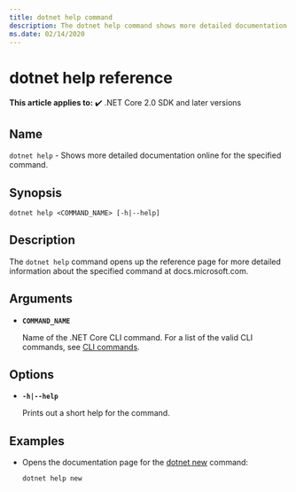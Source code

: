 ```yaml
---
title: dotnet help command
description: The dotnet help command shows more detailed documentation online for the specified command.
ms.date: 02/14/2020
---
```

# dotnet help reference

**This article applies to:** ✔️ .NET Core 2.0 SDK and later versions

## Name

`dotnet help` - Shows more detailed documentation online for the specified command.

## Synopsis

```dotnetcli
dotnet help <COMMAND_NAME> [-h|--help]
```

## Description

The `dotnet help` command opens up the reference page for more detailed information about the specified command at docs.microsoft.com.

## Arguments

- **`COMMAND_NAME`**

  Name of the .NET Core CLI command. For a list of the valid CLI commands, see [CLI commands](index.md#cli-commands).

## Options

- **`-h|--help`**

  Prints out a short help for the command.

## Examples

- Opens the documentation page for the [dotnet new](dotnet-new.md) command:

  ```dotnetcli
  dotnet help new
  ```
